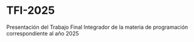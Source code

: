 # TFI-2025
Presentación del Trabajo Final Integrador de la materia de programación correspondiente al año 2025
